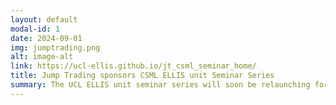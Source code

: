 ```yaml
---
layout: default
modal-id: 1
date: 2024-09-01
img: jumptrading.png
alt: image-alt
link: https://ucl-ellis.github.io/jt_csml_seminar_home/
title: Jump Trading sponsors CSML ELLIS unit Seminar Series
summary: The UCL ELLIS unit seminar series will soon be relaunching for the new academic year. We are very grateful to Jump Trading for sponsoring, and to Kai Teh, Hudson Chen and Lorenz Wolf for organising. Talks will be recorded and uploaded on the ELLIS unit's Youtube channel.
---
```




